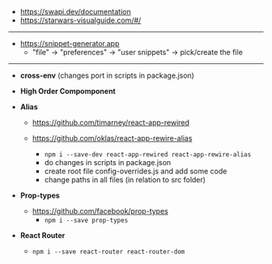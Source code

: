 - https://swapi.dev/documentation
- https://starwars-visualguide.com/#/

---

- https://snippet-generator.app
  - "file" -> "preferences" -> "user snippets" -> pick/create the file

---

- **cross-env** (changes port in scripts in package.json)
- **High Order Compomponent**
- **Alias**

  - https://github.com/timarney/react-app-rewired
  - https://github.com/oklas/react-app-rewire-alias

    - `npm i --save-dev react-app-rewired react-app-rewire-alias`
    - do changes in scripts in package.json
    - create root file config-overrides.js and add some code
    - change paths in all files (in relation to src folder)

- **Prop-types**
  - https://github.com/facebook/prop-types
    - `npm i --save prop-types`

- **React Router**
  - `npm i --save react-router react-router-dom`
